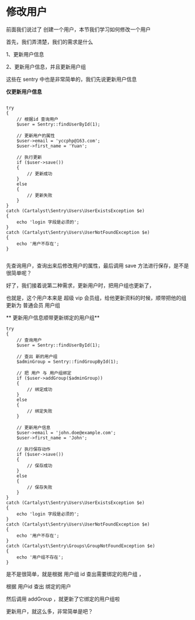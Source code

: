 # 修改用户

前面我们说过了 创建一个用户，本节我们学习如何修改一个用户

首先，我们弄清楚，我们的需求是什么

1、更新用户信息

2、更新用户信息，并且更新用户组

这些在 sentry 中也是非常简单的，我们先说更新用户信息

**仅更新用户信息**

```

try
{
    // 根据id 查询用户
    $user = Sentry::findUserById(1);

    // 更新用户的属性
    $user->email = 'yccphp@163.com';
    $user->first_name = 'Yuan';

    // 执行更新
    if ($user->save())
    {
        // 更新成功
    }
    else
    {
        // 更新失败
    }
}
catch (Cartalyst\Sentry\Users\UserExistsException $e)
{
    echo 'login 字段是必须的';
}
catch (Cartalyst\Sentry\Users\UserNotFoundException $e)
{
    echo '用户不存在';
}


```

先查询用户，查询出来后修改用户的属性，最后调用 save 方法进行保存，是不是很简单呢？


好了，我们接着说第二种需求，更新用户时，把用户组也更新了，

也就是，这个用户本来是 超级 vip 会员组，给他更新资料的时候，顺带把他的组更新为 普通会员 用户组

** 更新用户信息顺带更新绑定的用户组**

```
try
{
    // 查询用户
    $user = Sentry::findUserById(1);

    // 查出 新的用户组
    $adminGroup = Sentry::findGroupById(1);

    // 把 用户 与 用户组绑定
    if ($user->addGroup($adminGroup))
    {
        // 绑定成功
    }
    else
    {
        // 绑定失败
    }

    // 更新用户信息
    $user->email = 'john.doe@example.com';
    $user->first_name = 'John';

    // 执行保存动作
    if ($user->save())
    {
        // 保存成功
    }
    else
    {
        // 保存失败
    }
}
catch (Cartalyst\Sentry\Users\UserExistsException $e)
{
    echo 'login 字段是必须的';
}
catch (Cartalyst\Sentry\Users\UserNotFoundException $e)
{
    echo '用户不存在';
}
catch (Cartalyst\Sentry\Groups\GroupNotFoundException $e)
{
    echo '用户组不存在';
}

```

是不是很简单，就是根据 用户组 id 查出需要绑定的用户组 ，

根据 用户id 查出 绑定的用户

然后调用 addGroup ，就更新了它绑定的用户组啦

更新用户，就这么多，非常简单是吧？